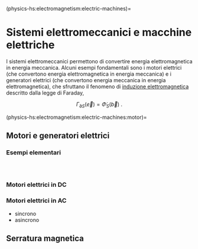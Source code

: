 (physics-hs:electromagnetism:electric-machines)=
# Sistemi elettromeccanici e macchine elettriche

I sistemi elettromeccanici permettono di convertire energia elettromagnetica in energia meccanica. Alcuni esempi fondamentali sono i motori elettrici (che convertono energia elettromagnetica in energia meccanica) e i generatori elettrici (che convertono energia meccanica in energia elettromagnetica), che sfruttano il fenomeno di [induzione elettromagnetica](physics-hs:electromagnetism:electromagnetism-general:em-induction) descritto dalla legge di Faraday,

$$\Gamma_{\partial S}(\vec{e}) = \dot{\Phi}_{S}(\vec{b}) \ .$$

(physics-hs:electromagnetism:electric-machines:motor)=
## Motori e generatori elettrici

### Esempi elementari

```{prf:example} Variazione di area di una spira

```

```{prf:example} Variazione di orientazione di una spira

```

```{prf:example} Variazione del campo magnetico

```

### Motori elettrici in DC

### Motori elettrici in AC
- sincrono
- asincrono

## Serratura magnetica

